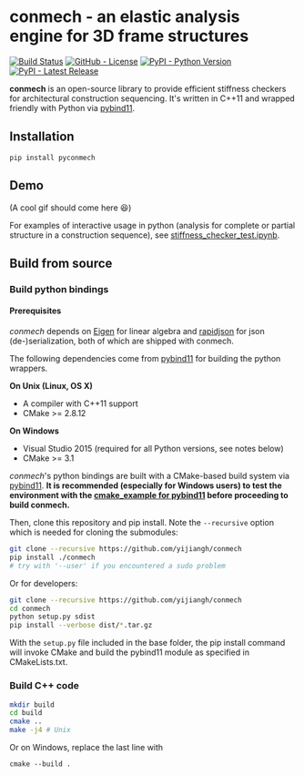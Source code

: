 # conmech - an elastic analysis engine for 3D frame structures
[![Build Status](https://travis-ci.com/yijiangh/conmech.svg?branch=master)](https://travis-ci.com/yijiangh/conmech)
[![GitHub - License](https://img.shields.io/github/license/yijiangh/conmech)](./LICENSE)
[![PyPI - Python Version](https://img.shields.io/badge/python-2.5+|3.x-blue)](https://pypi.org/project/pyconmech/)
[![PyPI - Latest Release](https://img.shields.io/badge/pypi-v0.1.1-orange)](https://pypi.org/project/pyconmech/)
<!-- [![Build status](https://ci.appveyor.com/api/projects/status/k0f10bas2fj4uqww/branch/master?svg=true)](https://ci.appveyor.com/project/yijiangh/conmech/branch/master) -->

**conmech** is an open-source library to provide efficient stiffness checkers for architectural construction sequencing. It's written in C++11 and wrapped friendly with Python via [pybind11].

## Installation

```
pip install pyconmech
```

## Demo

(A cool gif should come here :satisfied:)

For examples of interactive usage in python (analysis for complete or partial structure in a construction sequence), see [stiffness_checker_test.ipynb](src/bindings/pyconmech/test/stiffness_checker_test.ipynb).

## Build from source

### Build python bindings
#### Prerequisites
*conmech* depends on [Eigen](http://eigen.tuxfamily.org/index.php?title=Main_Page) for linear algebra and [rapidjson](https://github.com/Tencent/rapidjson) for json (de-)serialization, both of which are shipped with conmech.

The following dependencies come from [pybind11] for building the python wrappers.

**On Unix (Linux, OS X)**

* A compiler with C++11 support
* CMake >= 2.8.12

**On Windows**

* Visual Studio 2015 (required for all Python versions, see notes below)
* CMake >= 3.1

*conmech*'s python bindings are built with a CMake-based build system via [pybind11].
**It is recommended (especially for Windows users) to test the environment with the [cmake_example for pybind11](https://github.com/pybind/cmake_example) before proceeding to build conmech.**

Then, clone this repository and pip install. Note the `--recursive` option which is needed for cloning the submodules:

```bash
git clone --recursive https://github.com/yijiangh/conmech
pip install ./conmech
# try with '--user' if you encountered a sudo problem
```

Or for developers:

```bash
git clone --recursive https://github.com/yijiangh/conmech
cd conmech
python setup.py sdist
pip install --verbose dist/*.tar.gz
```

With the `setup.py` file included in the base folder, the pip install command will invoke CMake and build the pybind11 module as specified in CMakeLists.txt.

### Build C++ code

```bash
mkdir build
cd build
cmake ..
make -j4 # Unix
```
Or on Windows, replace the last line with
```
cmake --build .
```

[pybind11]: https://github.com/pybind/pybind11
[eigen]: http://eigen.tuxfamily.org/index.php?title=Main_Page
[BLAS]: https://www.netlib.org/blas/
[LAPACK]: http://www.netlib.org/lapack/
